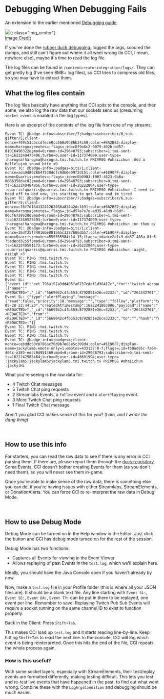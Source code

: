 Debugging When Debugging Fails
==============================

An extension to the earlier mentioned [Debugging guide](../../intermediate/debugging/).


![](https://upload.wikimedia.org/wikipedia/commons/d/d5/Rubber_duck_assisting_with_debugging.jpg){: class="img_center"}  
[Image Credit](https://en.wikipedia.org/wiki/File:Rubber_duck_assisting_with_debugging.jpg)
<br />

If you've done the [rubber duck debugging](https://en.wikipedia.org/wiki/Rubber_duck_debugging), logged the args, scoured the dumps, and still can't figure out where it all went wrong (In CCI, I mean, nowhere else), maybe it's time to read the log file.

The log files can be found in `/contentcreatorintegration/logs/`. They can get pretty big (I've seen 8MB+ log files), so CCI tries to compress old files, so you may have to extract them.

## What the log files contain

The log files basically have anything that CCI spits to the console, and then some, we also log the raw data that our sockets send us (presuming `socket_event` is enabled in the log types).

Here is an excerpt of the contents of the log file from one of my streams:

```text
Event TC: @badge-info=subscriber/7;badges=subscriber/6,sub-gifter/5;client-nonce=709c51cbccdfece0cc668a9b86b34c60;color=#8A2BE2;display-name=Harogna;emotes=;flags=;id=c8f9a8c2-0079-402b-bd57-81016496322e;mod=0;room-id=29648793;subscriber=1;tmi-sent-ts=1622240475496;turbo=0;user-id=117374099;user-type= :harogna!harogna@harogna.tmi.twitch.tv PRIVMSG #ohaiichun :Add a hallelujah sound bite xD
Event TC: @badge-info=;badges=bits/1;client-nonce=ada9d8028647538ddfc0db6e99f2d151;color=#1E90FF;display-name=Quarris;emotes=;flags=;id=ec6b0903-f907-4623-9b8a-8086358dac82;mod=0;room-id=29648793;subscriber=0;tmi-sent-ts=1622240484856;turbo=0;user-id=26222064;user-type= :quarris!quarris@quarris.tmi.twitch.tv PRIVMSG #ohaiichun :I need to head off to bed now, its starting to get late and im tired
Event TC: @badge-info=subscriber/7;badges=subscriber/6,sub-gifter/5;client-nonce=c76f7d18413241262038a82442dc1691;color=#8A2BE2;display-name=Harogna;emotes=;flags=;id=d57a7e7e-ad39-46d9-b5df-06cf6729628d;mod=0;room-id=29648793;subscriber=1;tmi-sent-ts=1622240525493;turbo=0;user-id=117374099;user-type= :harogna!harogna@harogna.tmi.twitch.tv PRIVMSG #ohaiichun :nn then o/
Event TC: @badge-info=;badges=bits/1;client-nonce=26df35f74016be8815b5c3387b86db57;color=#1E90FF;display-name=Quarris;emotes=555555584:14-15;flags=;id=dce2a1c9-dd57-408a-81e5-75adecd3255f;mod=0;room-id=29648793;subscriber=0;tmi-sent-ts=1622240581172;turbo=0;user-id=26222064;user-type= :quarris!quarris@quarris.tmi.twitch.tv PRIVMSG #ohaiichun :aight, niiigh <3
Event TC: PING :tmi.twitch.tv
Event TC: PING :tmi.twitch.tv
Event TC: PING :tmi.twitch.tv
Event TC: PING :tmi.twitch.tv
Event TC: PING :tmi.twitch.tv
Event SL: {"event_id":"evt_796a197a3dd405fa6737cdef1d36417c","for":"twitch_account","type":"follow","message":[{"name":"<REDACTED>","_id":"5b69042c4fb553c8792851e26ce3232c","id":"264342701","priority":10}]}
Event SL: {"type":"alertPlaying","message":{"read":false,"priority":10,"message":"","type":"follow","platform":"twitch_account","wotcCode":null,"createdAt":"2021-05-28 22:44:23","createdAtTimestamp":1622241863006,"payload":{"name":"<REDACTED>","_id":"5b69042c4fb553c8792851e26ce3232c","id":"264342701","priority":10},"isTest":false,"repeat":false,"name":"<REDACTED>","from":"<REDACTED>","_id":"5b69042c4fb553c8792851e26ce3232c","to":"","hash":"follow:<REDACTED>:"}}
Event TC: PING :tmi.twitch.tv
Event TC: PING :tmi.twitch.tv
Event TC: PING :tmi.twitch.tv
Event TC: @badge-info=;badges=;client-nonce=cabddc50c8786ac70d9b7e83e5c309d4;color=#1E90FF;display-name=jackylam5;emote-only=1;emotes=433137:0-7;flags=;id=f60ad65c-7a64-404c-a385-eecc9d951469;mod=0;room-id=29648793;subscriber=0;tmi-sent-ts=1622242588464;turbo=0;user-id=46601994;user-type= :jackylam5!jackylam5@jackylam5.tmi.twitch.tv PRIVMSG #ohaiichun :jackylHi
```

What you're seeing is the raw data for:  

* 4 Twitch Chat messages
* 5 Twitch Chat ping requests
* 2 Streamlabs Events, a `follow` event and a `alertPlaying` event.
* 3 More Twitch Chat ping requests
* 1 Final Twitch Chat message

Aren't you glad CCI makes sense of this for you? (*I am, and I wrote the dang thing*)

<br />

## How to use this info

For starters, you can read the raw data to see if there is any error in CCI parsing them. If there are, please report them through the [docs repository](https://github.com/iChun/ContentCreatorIntegration-IssuesAndDocumentation). Some Events, CCI doesn't bother creating Events for them (as you don't need them), so you will never see them in-game.

Once you're able to make sense of the raw data, there is something else you can do, if you're having issues with either Streamlabs, StreamElements, or DonationAlerts. You can force CCI to re-interpret the raw data in Debug Mode.

<br />

## How to use Debug Mode

Debug Mode can be turned on in the Help window in the Editor. Just click the button and CCI has debug mode turned on for the rest of the session.

Debug Mode has two functions:  

* Captures all Events for viewing in the Event Viewer
* Allows replaying of past Events in the `test.log`, which we'll explain here.

Ideally, you should have the Java Console open if you haven't already by now.

Now, make a `test.log` file in your Profile folder (this is where all your JSON files are). It should be a blank text file. Any line starting with `Event SL:`, `Event SE:`, `Event DA:`, `Event TP:` can be put in there to be replayed, one event per line. Remember to save. Replaying Twitch Pub Sub Events will require a socket running on the same channel ID to exist to function properly.

Back in the Client: Press `Shift+Tab`.

This makes CCI load up `test.log` and it starts reading line-by-line. Keep hitting `Shift+Tab` to read the next line. In the console, CCI will log which event is being reinterpreted. Once this hits the end of the file, CCI repeats the whole process again.

### How is this useful? 

With some socket layers, especially with StreamElements, their test/replay events are formatted differently, making testing difficult. This lets you test and re-test live events that have happened in the past, to find out what went wrong. Combine these with the `LogArgsCondition` and debugging should be much easier.
